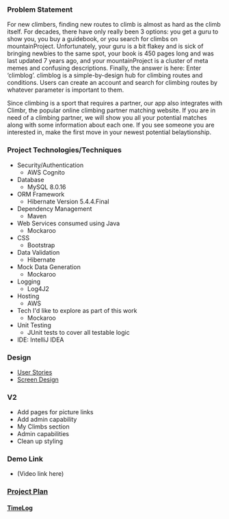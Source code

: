 ### Problem Statement

For new climbers, finding new routes to climb is almost as hard as the climb itself. For decades, there have only really been 3 options: you get a guru to show you, you buy a guidebook, or you search for climbs on mountainProject. Unfortunately, your guru is a bit flakey and is sick of bringing newbies to the same spot, your book is 450 pages long and was last updated 7 years ago, and your mountainProject is a cluster of meta memes and confusing descriptions. Finally, the answer is here: Enter ‘climblog’. climblog is a simple-by-design hub for climbing routes and conditions. Users can create an account and search for climbing routes by whatever parameter is important to them.

Since climbing is a sport that requires a partner, our app also integrates with Climbr, the popular online climbing partner matching website. If you are in need of a climbing partner, we will show you all your potential matches along with some information about each one. If you see someone you are interested in, make the first move in your newest potential belaytionship.

### Project Technologies/Techniques 
* Security/Authentication
  * AWS Cognito
* Database
  * MySQL 8.0.16
* ORM Framework
  * Hibernate Version 5.4.4.Final
* Dependency Management
  * Maven
* Web Services consumed using Java
  * Mockaroo
* CSS 
  * Bootstrap
* Data Validation
  * Hibernate
* Mock Data Generation
  * Mockaroo 
* Logging
  * Log4J2
* Hosting
  * AWS
* Tech I'd like to explore as part of this work
  * Mockaroo
* Unit Testing
  * JUnit tests to cover all testable logic
* IDE: IntelliJ IDEA

### Design

* [User Stories](DesignDocuments/userStories.md)
* [Screen Design](DesignDocuments/wireframes/)

### V2
* Add pages for picture links
* Add admin capability
* My Climbs section
* Admin capabilities
* Clean up styling

### Demo Link
* (Video link here)

### [Project Plan](ProjectPlan.md)
#### [TimeLog](timeLog.md)
